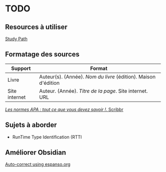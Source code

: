 # TODO
## Resources à utiliser
[Study Path](https://github.com/joebew42/study-path)

## Formatage des sources
| Support | Format |
|-|-|
| Livre | Auteur(s). (Année). *Nom du livre* (édition). Maison d'édition |
| Site internet | Auteur. (Année). *Titre de la page*. Site internet. URL |

[*Les normes APA : tout ce que vous devez savoir !*. Scribbr](https://www.scribbr.fr/category/normes-apa/)

## Sujets à aborder
- RunTime Type Identification (RTTI

## Améliorer Obsidian
[Auto-correct using espanso.org](https://www.reddit.com/r/ObsidianMD/comments/t888vu/no_autocorrect_on_mac_is_killing_me/)